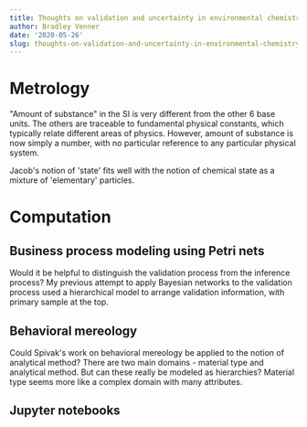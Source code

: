 ```yaml
---
title: Thoughts on validation and uncertainty in environmental chemistry
author: Bradley Venner
date: '2020-05-26'
slug: thoughts-on-validation-and-uncertainty-in-environmental-chemistry
---
```

# Metrology

"Amount of substance" in the SI is very different from the other 6 base units.  The others are traceable to fundamental physical constants, which typically relate different areas of physics.  However, amount of substance is now simply a number, with no particular reference to any particular physical system.  

Jacob's notion of 'state' fits well with the notion of chemical state as a mixture of 'elementary' particles.  

# Computation

## Business process modeling using Petri nets

Would it be helpful to distinguish the validation process from the inference process?  My previous attempt to apply Bayesian networks to the validation process used a hierarchical model to arrange validation information, with primary sample at the top.  

## Behavioral mereology

Could Spivak's work on behavioral mereology be applied to the notion of analytical method?  There are two main domains - material type and analytical method.  But can these really be modeled as hierarchies?  Material type seems more like a complex domain with many attributes.  

## Jupyter notebooks
